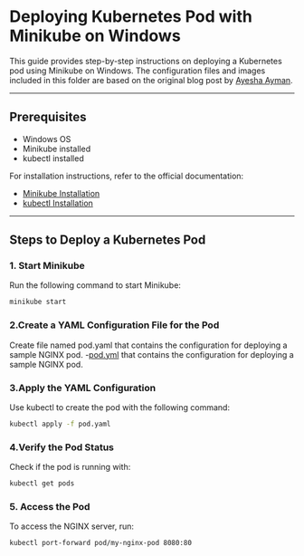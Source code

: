# Deploying Kubernetes Pod with Minikube on Windows

This guide provides step-by-step instructions on deploying a Kubernetes pod using Minikube on Windows. The configuration files and images included in this folder are based on the original blog post by [Ayesha Ayman](https://medium.com/@ayeshaayman789/deploying-kubernetes-pod-with-minikube-on-windows-64db889d1c8a).

---

## Prerequisites

- Windows OS
- Minikube installed
- kubectl installed

For installation instructions, refer to the official documentation:
- [Minikube Installation](https://minikube.sigs.k8s.io/docs/start/)
- [kubectl Installation](https://kubernetes.io/docs/tasks/tools/)

---

## Steps to Deploy a Kubernetes Pod

### 1. Start Minikube

Run the following command to start Minikube:
```bash
minikube start
```
### 2.Create a YAML Configuration File for the Pod
Create file named pod.yaml that contains the configuration for deploying a sample NGINX pod.
-[pod.yml](./pod.yml) that contains the configuration for deploying a sample NGINX pod.
### 3.Apply the YAML Configuration
Use kubectl to create the pod with the following command:
```bash
kubectl apply -f pod.yaml
```
### 4.Verify the Pod Status
Check if the pod is running with:
```bash
kubectl get pods
```
### 5. Access the Pod
To access the NGINX server, run:
```bash
kubectl port-forward pod/my-nginx-pod 8080:80
```

